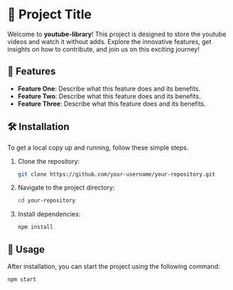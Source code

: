 # 🚀 Project Title

Welcome to **youtube-library**! This project is designed to store the youtube videos and watch it without adds. Explore the innovative features, get insights on how to contribute, and join us on this exciting journey!

## 🎯 Features

- **Feature One**: Describe what this feature does and its benefits.
- **Feature Two**: Describe what this feature does and its benefits.
- **Feature Three**: Describe what this feature does and its benefits.

## 🛠️ Installation

To get a local copy up and running, follow these simple steps.

1. Clone the repository:
    ```bash
    git clone https://github.com/your-username/your-repository.git
    ```

2. Navigate to the project directory:
    ```bash
    cd your-repository
    ```

3. Install dependencies:
    ```bash
    npm install
    ```

## 📄 Usage

After installation, you can start the project using the following command:
```bash
npm start
